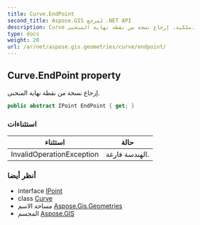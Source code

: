 ```yaml
---
title: Curve.EndPoint
second_title: Aspose.GIS لمرجع .NET API
description: Curve ملكية. إرجاع نسخة من نقطة نهاية المنحنى.
type: docs
weight: 20
url: /ar/net/aspose.gis.geometries/curve/endpoint/
---
```

## Curve.EndPoint property

إرجاع نسخة من نقطة نهاية المنحنى.

```csharp
public abstract IPoint EndPoint { get; }
```

### استثناءات

| استثناء | حالة |
| --- | --- |
| InvalidOperationException | الهندسة فارغة. |

### أنظر أيضا

* interface [IPoint](../../ipoint/)
* class [Curve](../)
* مساحة الاسم [Aspose.Gis.Geometries](../../curve/)
* المجسم [Aspose.GIS](../../../)


